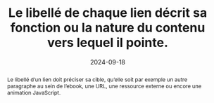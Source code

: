 ---
title: "Le libellé de chaque lien décrit sa fonction ou la nature du contenu  vers lequel il pointe."
abstract: "Le libellé d’un lien doit préciser sa cible, qu’elle soit par exemple un autre paragraphe au sein de l’ebook, une URL, une ressource externe ou encore une animation JavaScript."
categories: 
    - "Liens"
agrege: O4132-E040
opquast: '4 132'
indiceebook: '040'
description: "Règle n°40"
before: "039"
weight: "40"
after: "041"
actif: '1'
layout: rules
date: 2024-09-18
tags: 
    - "Accessibilité"
    - "Utilisabilité"
    - "Confiance"
objectif: 
    - "Permettre d'identifier précisément la nature du lien et d'éviter des actions erronées."
    - "Permettre aux lecteurs d'écran d'indiquer la cible de façon explicite"
    - "Améliorer l’accessibilité des contenus aux personnes handicapées."
Meo: 
    - "Indiquer sans ambiguïté le contenu de la page cible du lien, la fonction du lien ou son comportement, le cas échéant, dans le libellé des liens (portion de texte située entre les balises <a href> et </a> ou dans l'alternative textuelle de l'image placée entre ces balises, éventuellement combinée au libellé textuel)."
Controle: 
    - "Dans le code source de chaque lien texte ou image incluant un lien <ul> <li>Vérifier que le libellé du lien désigne explicitement la nature ou la fonction du contenu visé, ou encore la fonction spécifique du lien ;</li><li>Contrôler, dans le cas d'images-liens, que l'attribut alt de l'image joue ce rôle.</li> </ul> "
epubcheck: 
ace: 
humancheck: true
ReadiumGoToolkit: 
Source: 
    - "Opquast"
Referentiel: 
    - ""
steps: 
    - "Projet éditorial"
---